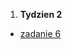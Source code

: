 1. **Tydzien 2**
* [zadanie 6](https://github.com/sebastianbakala/pp2-functions/blob/LAB-PP2/cw2/zad6)
